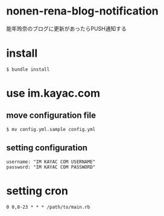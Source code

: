 nonen-rena-blog-notification
============================

能年玲奈のブログに更新があったらPUSH通知する

# install

    $ bundle install

# use im.kayac.com

## move configuration file

    $ mv config.yml.sample config.yml

## setting configuration

    username: "IM KAYAC COM USERNAME"
    password: "IM KAYAC COM PASSWORD"

# setting cron

    0 0,8-23 * * * /path/to/main.rb
